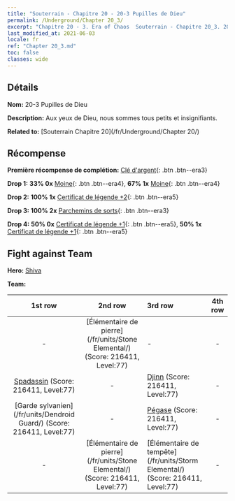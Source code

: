 ```yaml
---
title: "Souterrain - Chapitre 20 - 20-3 Pupilles de Dieu"
permalink: /Underground/Chapter 20_3/
excerpt: "Chapitre 20 - 3. Era of Chaos  Souterrain - Chapitre 20_3. 20-3 Pupilles de Dieu"
last_modified_at: 2021-06-03
locale: fr
ref: "Chapter 20_3.md"
toc: false
classes: wide
---
```


## Détails

 **Nom:** 20-3 Pupilles de Dieu

 **Description:** Aux yeux de Dieu, nous sommes tous petits et insignifiants.

 **Related to:** [Souterrain Chapitre 20](/fr/Underground/Chapter 20/)

## Récompense

 **Première récompense de complétion:** [Clé d'argent](/ItemsFR/con_693/){: .btn .btn--era3}

 **Drop 1:** **33% 0x** [Moine](/ItemsFR/unt_194/){: .btn .btn--era4}, **67% 1x** [Moine](/ItemsFR/unt_194/){: .btn .btn--era4}

 **Drop 2:** **100% 1x** [Certificat de légende +2](/ItemsFR/mat_81/){: .btn .btn--era5}

 **Drop 3:** **100% 2x** [Parchemins de sorts](/ItemsFR/con_694/){: .btn .btn--era3}

 **Drop 4:** **50% 0x** [Certificat de légende +1](/ItemsFR/mat_74/){: .btn .btn--era5}, **50% 1x** [Certificat de légende +1](/ItemsFR/mat_74/){: .btn .btn--era5}


## Fight against Team
 **Hero:** [Shiva](/fr/heroes/Shiva/)

 **Team:**


  | 1st row | 2nd row | 3rd row | 4th row |
  |:----:|:----:|:----|:----:|
  | - | [Élémentaire de pierre](/fr/units/Stone Elemental/) (Score: 216411, Level:77)  | - | - |
  | [Spadassin](/fr/units/Swordsman/) (Score: 216411, Level:77)  | - | [Djinn](/fr/units/Genie/) (Score: 216411, Level:77)  | - |
  | [Garde sylvanien](/fr/units/Dendroid Guard/) (Score: 216411, Level:77)  | - | [Pégase](/fr/units/Pegasus/) (Score: 216411, Level:77)  | - |
  | - | [Élémentaire de pierre](/fr/units/Stone Elemental/) (Score: 216411, Level:77)  | [Élémentaire de tempête](/fr/units/Storm Elemental/) (Score: 216411, Level:77)  | - |


